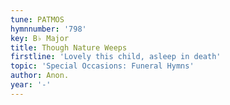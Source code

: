 ```yaml
---
tune: PATMOS
hymnnumber: '798'
key: B♭ Major
title: Though Nature Weeps
firstline: 'Lovely this child, asleep in death'
topic: 'Special Occasions: Funeral Hymns'
author: Anon.
year: '-'
---
```


